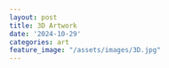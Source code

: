 ```yaml
---
layout: post
title: 3D Artwork
date: '2024-10-29'
categories: art
feature_image: "/assets/images/3D.jpg"
---
```

